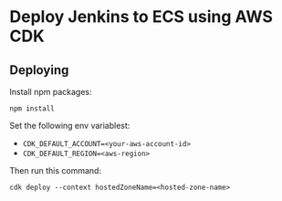 # Deploy Jenkins to ECS using AWS CDK

## Deploying

Install npm packages:

`npm install`

Set the following env variablest:
* `CDK_DEFAULT_ACCOUNT=<your-aws-account-id>`
* `CDK_DEFAULT_REGION=<aws-region>`

Then run this command:

`cdk deploy --context hostedZoneName=<hosted-zone-name>`

